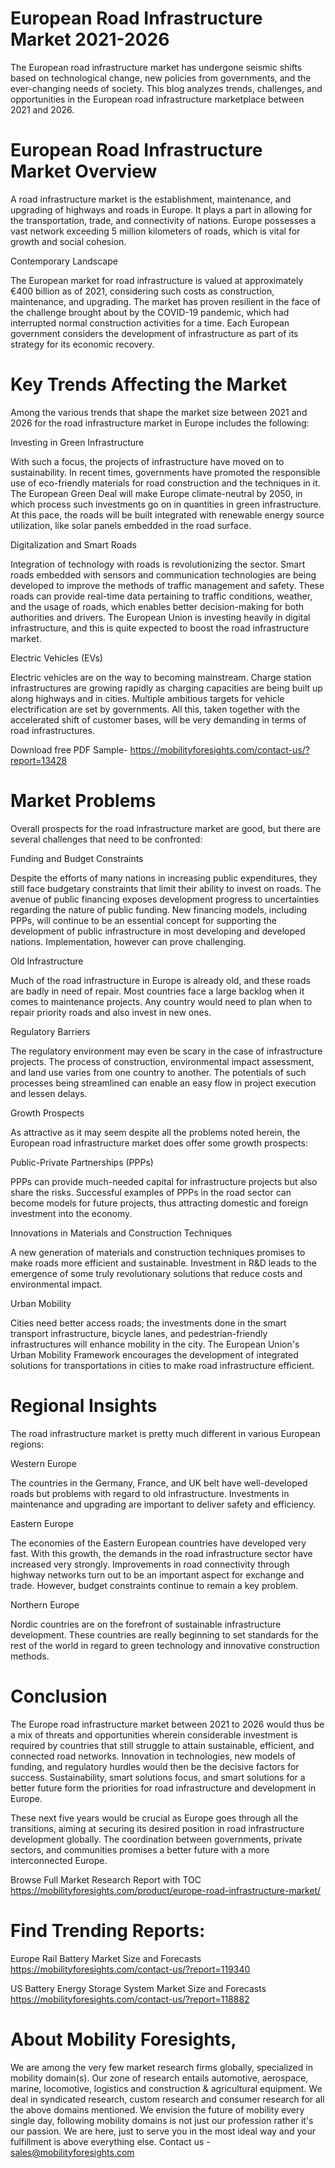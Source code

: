 # European Road Infrastructure Market 2021-2026

The European road infrastructure market has undergone seismic shifts based on technological change, new policies from governments, and the ever-changing needs of society. This blog analyzes trends, challenges, and opportunities in the European road infrastructure marketplace between 2021 and 2026.

# European Road Infrastructure Market Overview

A road infrastructure market is the establishment, maintenance, and upgrading of highways and roads in Europe. It plays a part in allowing for the transportation, trade, and connectivity of nations. Europe possesses a vast network exceeding 5 million kilometers of roads, which is vital for growth and social cohesion.

Contemporary Landscape

The European market for road infrastructure is valued at approximately €400 billion as of 2021, considering such costs as construction, maintenance, and upgrading. The market has proven resilient in the face of the challenge brought about by the COVID-19 pandemic, which had interrupted normal construction activities for a time. Each European government considers the development of infrastructure as part of its strategy for its economic recovery.

# Key Trends Affecting the Market

Among the various trends that shape the market size between 2021 and 2026 for the road infrastructure market in Europe includes the following:

Investing in Green Infrastructure

With such a focus, the projects of infrastructure have moved on to sustainability. In recent times, governments have promoted the responsible use of eco-friendly materials for road construction and the techniques in it. The European Green Deal will make Europe climate-neutral by 2050, in which process such investments go on in quantities in green infrastructure. At this pace, the roads will be built integrated with renewable energy source utilization, like solar panels embedded in the road surface.

Digitalization and Smart Roads

Integration of technology with roads is revolutionizing the sector. Smart roads embedded with sensors and communication technologies are being developed to improve the methods of traffic management and safety. These roads can provide real-time data pertaining to traffic conditions, weather, and the usage of roads, which enables better decision-making for both authorities and drivers. The European Union is investing heavily in digital infrastructure, and this is quite expected to boost the road infrastructure market.

Electric Vehicles (EVs)

Electric vehicles are on the way to becoming mainstream. Charge station infrastructures are growing rapidly as charging capacities are being built up along highways and in cities. Multiple ambitious targets for vehicle electrification are set by governments. All this, taken together with the accelerated shift of customer bases, will be very demanding in terms of road infrastructures.

Download free PDF Sample- https://mobilityforesights.com/contact-us/?report=13428

# Market Problems

Overall prospects for the road infrastructure market are good, but there are several challenges that need to be confronted:

Funding and Budget Constraints

Despite the efforts of many nations in increasing public expenditures, they still face budgetary constraints that limit their ability to invest on roads. The avenue of public financing exposes development progress to uncertainties regarding the nature of public funding. New financing models, including PPPs, will continue to be an essential concept for supporting the development of public infrastructure in most developing and developed nations. Implementation, however can prove challenging.

Old Infrastructure

Much of the road infrastructure in Europe is already old, and these roads are badly in need of repair. Most countries face a large backlog when it comes to maintenance projects. Any country would need to plan when to repair priority roads and also invest in new ones.

Regulatory Barriers

The regulatory environment may even be scary in the case of infrastructure projects. The process of construction, environmental impact assessment, and land use varies from one country to another. The potentials of such processes being streamlined can enable an easy flow in project execution and lessen delays.

Growth Prospects

As attractive as it may seem despite all the problems noted herein, the European road infrastructure market does offer some growth prospects:

Public-Private Partnerships (PPPs)

PPPs can provide much-needed capital for infrastructure projects but also share the risks. Successful examples of PPPs in the road sector can become models for future projects, thus attracting domestic and foreign investment into the economy.

Innovations in Materials and Construction Techniques

A new generation of materials and construction techniques promises to make roads more efficient and sustainable. Investment in R&D leads to the emergence of some truly revolutionary solutions that reduce costs and environmental impact.

Urban Mobility

Cities need better access roads; the investments done in the smart transport infrastructure, bicycle lanes, and pedestrian-friendly infrastructures will enhance mobility in the city. The European Union's Urban Mobility Framework encourages the development of integrated solutions for transportations in cities to make road infrastructure efficient.

# Regional Insights

The road infrastructure market is pretty much different in various European regions:

Western Europe

The countries in the Germany, France, and UK belt have well-developed roads but problems with regard to old infrastructure. Investments in maintenance and upgrading are important to deliver safety and efficiency.

Eastern Europe

The economies of the Eastern European countries have developed very fast. With this growth, the demands in the road infrastructure sector have increased very strongly. Improvements in road connectivity through highway networks turn out to be an important aspect for exchange and trade. However, budget constraints continue to remain a key problem.

Northern Europe

Nordic countries are on the forefront of sustainable infrastructure development. These countries are really beginning to set standards for the rest of the world in regard to green technology and innovative construction methods.

# Conclusion

The Europe road infrastructure market between 2021 to 2026 would thus be a mix of threats and opportunities wherein considerable investment is required by countries that still struggle to attain sustainable, efficient, and connected road networks. Innovation in technologies, new models of funding, and regulatory hurdles would then be the decisive factors for success. Sustainability, smart solutions focus, and smart solutions for a better future form the priorities for road infrastructure and development in Europe.

These next five years would be crucial as Europe goes through all the transitions, aiming at securing its desired position in road infrastructure development globally. The coordination between governments, private sectors, and communities promises a better future with a more interconnected Europe.


Browse Full Market Research Report with TOC https://mobilityforesights.com/product/europe-road-infrastructure-market/

# Find Trending Reports:

Europe Rail Battery Market Size and Forecasts https://mobilityforesights.com/contact-us/?report=119340

US Battery Energy Storage System Market Size and Forecasts https://mobilityforesights.com/contact-us/?report=118882



# About Mobility Foresights,
We are among the very few market research firms globally, specialized in mobility domain(s). Our zone of research entails automotive, aerospace, marine, locomotive, logistics and construction & agricultural equipment. We deal in syndicated research, custom research and consumer research for all the above domains mentioned.
We envision the future of mobility every single day, following mobility domains is not just our profession rather it's our passion. We are here, just to serve you in the most ideal way and your fulfillment is above everything else. Contact us -  sales@mobilityforesights.com

